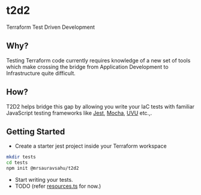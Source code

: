 # t2d2

Terraform Test Driven Development

## Why?

Testing Terraform code currently requires knowledge of a new set of tools which make crossing the bridge from Application Development to Infrastructure quite difficult.

## How?

T2D2 helps bridge this gap by allowing you write your IaC tests with familiar JavaScript testing frameworks like [Jest](https://jestjs.io/), [Mocha](https://mochajs.org), [UVU](https://github.com/lukeed/uvu) etc.,.

## Getting Started

- Create a starter jest project inside your Terraform workspace

```bash
mkdir tests
cd tests
npm init @mrsauravsahu/t2d2
```

- Start writing your tests.
- TODO (refer [resources.ts](./playground/t2d2-testing/__tests__/resources.ts) for now.)